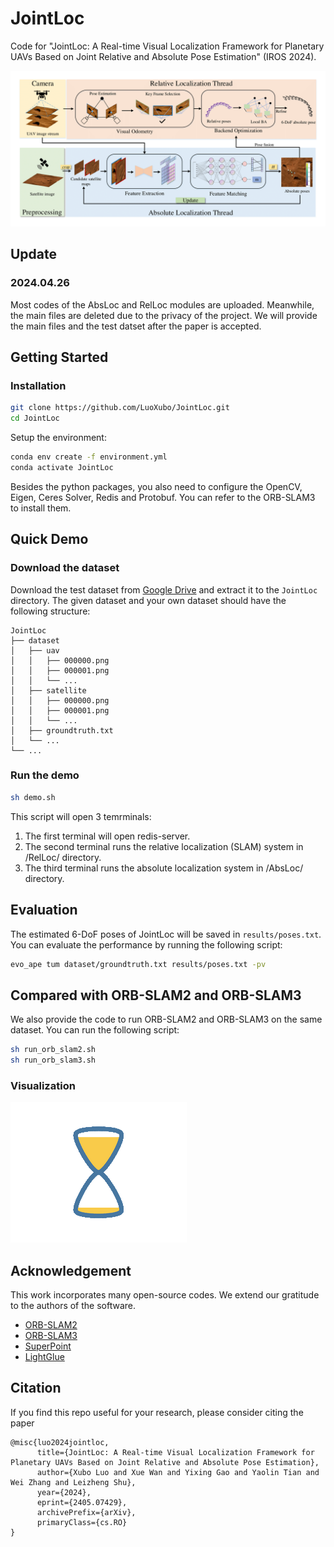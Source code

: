 # JointLoc

Code for "JointLoc: A Real-time Visual Localization Framework for Planetary UAVs Based on Joint Relative and Absolute Pose Estimation" (IROS 2024).

![JointLoc](/figs/pipeline.png)

## Update

### 2024.04.26

Most codes of the AbsLoc and RelLoc modules are uploaded. Meanwhile, the main files are deleted due to the privacy of the project. We will provide the main files and the test datset after the paper is accepted.

## Getting Started

### Installation

```bash
git clone https://github.com/LuoXubo/JointLoc.git
cd JointLoc
```

Setup the environment:

```bash
conda env create -f environment.yml
conda activate JointLoc
```

Besides the python packages, you also need to configure the OpenCV, Eigen, Ceres Solver, Redis and Protobuf. You can refer to the ORB-SLAM3 to install them.

## Quick Demo

### Download the dataset

Download the test dataset from [Google Drive](https://drive.google.com/file/d/1Q6Q6Q1Z9) and extract it to the `JointLoc` directory. The given dataset and your own dataset should have the following structure:

```
JointLoc
├── dataset
│   ├── uav
│   │   ├── 000000.png
│   │   ├── 000001.png
│   │   └── ...
│   ├── satellite
│   │   ├── 000000.png
│   │   ├── 000001.png
│   │   └── ...
│   ├── groundtruth.txt
│   └── ...
└── ...
```

### Run the demo

```bash
sh demo.sh
```

This script will open 3 temrminals:

1. The first terminal will open redis-server.
2. The second terminal runs the relative localization (SLAM) system in /RelLoc/ directory.
3. The third terminal runs the absolute localization system in /AbsLoc/ directory.

## Evaluation

The estimated 6-DoF poses of JointLoc will be saved in `results/poses.txt`. You can evaluate the performance by running the following script:

```bash
evo_ape tum dataset/groundtruth.txt results/poses.txt -pv
```

## Compared with ORB-SLAM2 and ORB-SLAM3

We also provide the code to run ORB-SLAM2 and ORB-SLAM3 on the same dataset. You can run the following script:

```bash
sh run_orb_slam2.sh
sh run_orb_slam3.sh
```

### Visualization

![ORB-SLAM2](figs/gif.gif)

## Acknowledgement

This work incorporates many open-source codes. We extend our gratitude to the authors of the software.

- [ORB-SLAM2](https://github.com/raulmur/ORB_SLAM2)
- [ORB-SLAM3](https://github.com/UZ-SLAMLab/ORB_SLAM3)
- [SuperPoint](https://github.com/rpautrat/SuperPoint)
- [LightGlue](https://github.com/cvg/LightGlue)

## Citation

If you find this repo useful for your research, please consider citing the paper

```
@misc{luo2024jointloc,
      title={JointLoc: A Real-time Visual Localization Framework for Planetary UAVs Based on Joint Relative and Absolute Pose Estimation},
      author={Xubo Luo and Xue Wan and Yixing Gao and Yaolin Tian and Wei Zhang and Leizheng Shu},
      year={2024},
      eprint={2405.07429},
      archivePrefix={arXiv},
      primaryClass={cs.RO}
}
```
